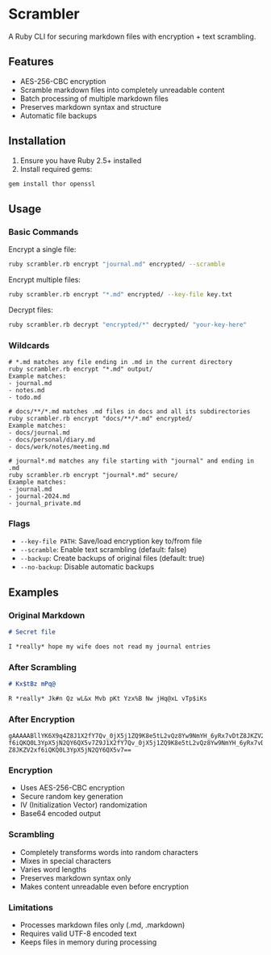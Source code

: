 # Scrambler

A Ruby CLI for securing markdown files with encryption + text scrambling.

## Features

- AES-256-CBC encryption
- Scramble markdown files into completely unreadable content
- Batch processing of multiple markdown files
- Preserves markdown syntax and structure
- Automatic file backups

## Installation

1. Ensure you have Ruby 2.5+ installed
2. Install required gems:
```bash
gem install thor openssl
```

## Usage

### Basic Commands

Encrypt a single file:
```bash
ruby scrambler.rb encrypt "journal.md" encrypted/ --scramble
```

Encrypt multiple files:
```bash
ruby scrambler.rb encrypt "*.md" encrypted/ --key-file key.txt
```

Decrypt files:
```bash
ruby scrambler.rb decrypt "encrypted/*" decrypted/ "your-key-here"
```

### Wildcards
```
# *.md matches any file ending in .md in the current directory
ruby scrambler.rb encrypt "*.md" output/
Example matches:
- journal.md
- notes.md
- todo.md

# docs/**/*.md matches .md files in docs and all its subdirectories
ruby scrambler.rb encrypt "docs/**/*.md" encrypted/
Example matches:
- docs/journal.md
- docs/personal/diary.md
- docs/work/notes/meeting.md

# journal*.md matches any file starting with "journal" and ending in .md
ruby scrambler.rb encrypt "journal*.md" secure/
Example matches:
- journal.md
- journal-2024.md
- journal_private.md
```
### Flags

- `--key-file PATH`: Save/load encryption key to/from file
- `--scramble`: Enable text scrambling (default: false)
- `--backup`: Create backups of original files (default: true)
- `--no-backup`: Disable automatic backups

## Examples

### Original Markdown
```markdown
# Secret file 

I *really* hope my wife does not read my journal entries
```

### After Scrambling
```markdown
# Kx$tBz mPq@

R *really* Jk#n Qz wL&x Mvb pKt Yzx%B Nw jHq@xL vTp$iKs
```

### After Encryption
```
gAAAAABllYK6X9q4Z8J1X2fY7Qv_0jX5j1ZQ9K8e5tL2vQz8Yw9NmYH_6yRx7vDtZ8JKZV2x
f6iQKQ0L3YpX5jN2QY6QX5v7Z9J1X2fY7Qv_0jX5j1ZQ9K8e5tL2vQz8Yw9NmYH_6yRx7vDt
Z8JKZV2xf6iQKQ0L3YpX5jN2QY6QX5v7==
```

### Encryption
- Uses AES-256-CBC encryption
- Secure random key generation
- IV (Initialization Vector) randomization
- Base64 encoded output

### Scrambling
- Completely transforms words into random characters
- Mixes in special characters
- Varies word lengths
- Preserves markdown syntax only
- Makes content unreadable even before encryption

### Limitations

- Processes markdown files only (.md, .markdown)
- Requires valid UTF-8 encoded text
- Keeps files in memory during processing
